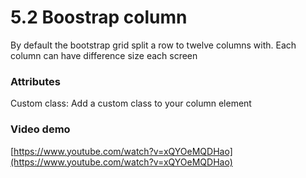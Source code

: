 # 5.2 Boostrap column

By default the bootstrap grid split a row to twelve columns with. Each column can have difference size each screen

### Attributes 

Custom class: Add a custom class to your column element

### Video demo 

[https://www.youtube.com/watch?v=xQYOeMQDHao](https://www.youtube.com/watch?v=xQYOeMQDHao)

